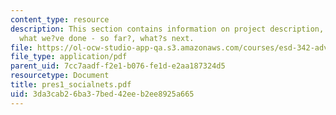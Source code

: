```yaml
---
content_type: resource
description: This section contains information on project description, the data set,
  what we?ve done - so far?, what?s next.
file: https://ol-ocw-studio-app-qa.s3.amazonaws.com/courses/esd-342-advanced-system-architecture-spring-2006/3da3cab26ba37bed42eeb2ee8925a665_pres1_socialnets.pdf
file_type: application/pdf
parent_uid: 7cc7aadf-f2e1-b076-fe1d-e2aa187324d5
resourcetype: Document
title: pres1_socialnets.pdf
uid: 3da3cab2-6ba3-7bed-42ee-b2ee8925a665
---
```

